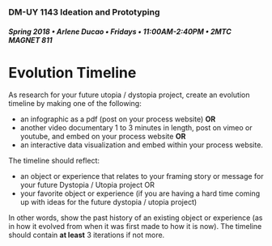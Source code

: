 ### DM-UY 1143 Ideation and Prototyping

##### Spring 2018 • Arlene Ducao • Fridays • 11:00AM-2:40PM • 2MTC MAGNET 811

# Evolution Timeline

As research for your future utopia / dystopia project, create an evolution timeline by making one of the following:

* an infographic as a pdf \(post on your process website\) **OR** 
* another video documentary 1 to 3 minutes in length, post on vimeo or youtube, and embed on your process website **OR** 
* an interactive data visualization and embed within your process website.

The  timeline should reflect:

* an object or experience that relates to your framing story or message for your future Dystopia / Utopia project OR
* your favorite object or experience \(if you are having a hard time coming up with ideas for the future dystopia / utopia project\)

In other words, show the past history of an existing object or experience \(as in how it evolved from when it was first made to how it is now\). The timeline should contain **at least** 3 iterations if not more.

